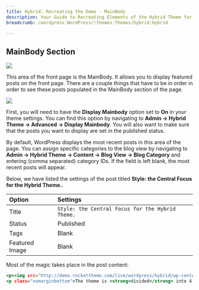```yaml
---
title: Hybrid: Recreating the Demo - MainBody
description: Your Guide to Recreating Elements of the Hybrid Theme for WordPress
breadcrumb: /wordpress:WordPress/!themes:Themes/hybrid:Hybrid

---
```


MainBody Section
-----

![][demo]

This area of the front page is the MainBody. It allows you to display featured posts on the front page. There are a couple things that have to be in order in order to see these posts populated in the MainBody section of the page.

![][mainbody]

First, you will need to have the **Display Mainbody** option set to **On** in your theme settings. You can find this option by navigating to **Admin -> Hybrid Theme -> Advanced -> Display Mainbody**. You will also want to make sure that the posts you want to display are set in the published status.

By default, WordPress displays the most recent posts in this area of the page. You can assign specific categories to the blog view by navigating to **Admin -> Hybrid Theme -> Content -> Blog View -> Blog Category** and entering (comma separated) category IDs. If the field is left blank, the most recent posts will appear.

Below, we have listed the settings of the post titled **Style: the Central Focus for the Hybrid Theme.**.

| Option         | Settings                                            |  
| :------------- | :-------------------------------------------------- |  
| Title          | `Style: the Central Focus for the Hybrid Theme.` |  
| Status         | Published                                           |  
| Tags           | Blank                                               |  
| Featured Image | Blank                                               |  


Most of the magic takes place in the post content:

~~~ .html
<p><img src="http://demo.rockettheme.com/live/wordpress/hybrid/wp-content/rockettheme/rt_hybrid_wp/frontpage/mb1.jpg" alt="image" class="rt-image" width="660" height="128" /></p>
<p class="nomarginbottom">The theme is <strong>divided</strong> into 4 major style areas: <em>Header, Footer, Body and Body Accent</em>. These denominations control the styling for each area, as selectable from the <strong>Gantry Administrator</strong>. There are <strong>15 style</strong> variations to choose from, by default, which offer a range of color schemes, demonstrating the stylistic versatility of <strong>Hybrid</strong>.</p>
~~~

[demo]: assets/demo_7.jpg
[mainbody]: assets/setadvanced.jpeg
